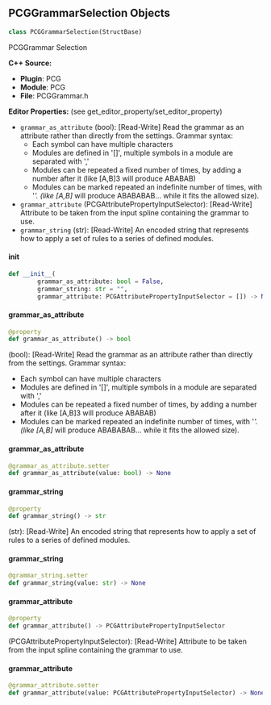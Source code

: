 ## PCGGrammarSelection Objects

```python
class PCGGrammarSelection(StructBase)
```

PCGGrammar Selection

**C++ Source:**

- **Plugin**: PCG
- **Module**: PCG
- **File**: PCGGrammar.h

**Editor Properties:** (see get_editor_property/set_editor_property)

- ``grammar_as_attribute`` (bool):  [Read-Write] Read the grammar as an attribute rather than directly from the settings.
  Grammar syntax:
  - Each symbol can have multiple characters
  - Modules are defined in '[]', multiple symbols in a module are separated with ','
  - Modules can be repeated a fixed number of times, by adding a number after it (like [A,B]3 will produce ABABAB)
  - Modules can be marked repeated an indefinite number of times, with '*'. (like [A,B]* will produce ABABABAB... while it fits the allowed size).
- ``grammar_attribute`` (PCGAttributePropertyInputSelector):  [Read-Write] Attribute to be taken from the input spline containing the grammar to use.
- ``grammar_string`` (str):  [Read-Write] An encoded string that represents how to apply a set of rules to a series of defined modules.

<a id="unreal.PCGGrammarSelection.__init__"></a>

#### __init__

```python
def __init__(
        grammar_as_attribute: bool = False,
        grammar_string: str = "",
        grammar_attribute: PCGAttributePropertyInputSelector = []) -> None
```

<a id="unreal.PCGGrammarSelection.grammar_as_attribute"></a>

#### grammar_as_attribute

```python
@property
def grammar_as_attribute() -> bool
```

(bool):  [Read-Write] Read the grammar as an attribute rather than directly from the settings.
Grammar syntax:
- Each symbol can have multiple characters
- Modules are defined in '[]', multiple symbols in a module are separated with ','
- Modules can be repeated a fixed number of times, by adding a number after it (like [A,B]3 will produce ABABAB)
- Modules can be marked repeated an indefinite number of times, with '*'. (like [A,B]* will produce ABABABAB... while it fits the allowed size).

<a id="unreal.PCGGrammarSelection.grammar_as_attribute"></a>

#### grammar_as_attribute

```python
@grammar_as_attribute.setter
def grammar_as_attribute(value: bool) -> None
```

<a id="unreal.PCGGrammarSelection.grammar_string"></a>

#### grammar_string

```python
@property
def grammar_string() -> str
```

(str):  [Read-Write] An encoded string that represents how to apply a set of rules to a series of defined modules.

<a id="unreal.PCGGrammarSelection.grammar_string"></a>

#### grammar_string

```python
@grammar_string.setter
def grammar_string(value: str) -> None
```

<a id="unreal.PCGGrammarSelection.grammar_attribute"></a>

#### grammar_attribute

```python
@property
def grammar_attribute() -> PCGAttributePropertyInputSelector
```

(PCGAttributePropertyInputSelector):  [Read-Write] Attribute to be taken from the input spline containing the grammar to use.

<a id="unreal.PCGGrammarSelection.grammar_attribute"></a>

#### grammar_attribute

```python
@grammar_attribute.setter
def grammar_attribute(value: PCGAttributePropertyInputSelector) -> None
```

<a id="unreal.PCGPinProperties"></a>